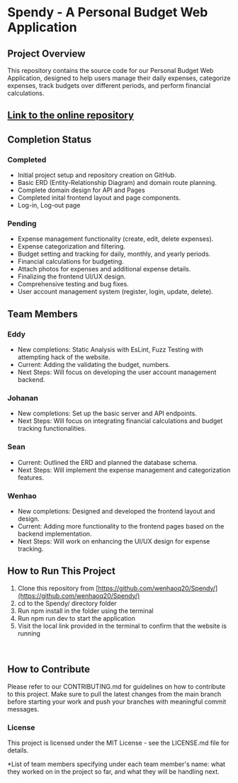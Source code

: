 # Spendy - A Personal Budget Web Application

## Project Overview
This repository contains the source code for our Personal Budget Web Application, designed to help users manage their daily expenses, categorize expenses, track budgets over different periods, and perform financial calculations.

## [Link to the online repository](https://github.com/wenhaoq20/Spendy/)

## Completion Status

### Completed
- Initial project setup and repository creation on GitHub.
- Basic ERD (Entity-Relationship Diagram) and domain route planning.
- Complete domain design for API and Pages
- Completed inital frontend layout and page components.
- Log-in, Log-out page
### Pending
- Expense management functionality (create, edit, delete expenses).
- Expense categorization and filtering.
- Budget setting and tracking for daily, monthly, and yearly periods.
- Financial calculations for budgeting.
- Attach photos for expenses and additional expense details.
- Finalizing the frontend UI/UX design.
- Comprehensive testing and bug fixes.
- User account management system (register, login, update, delete).

## Team Members
### Eddy
- New completions: Static Analysis with EsLint, Fuzz Testing with attempting hack of the website.
- Current: Adding the validating the budget, numbers.
- Next Steps: Will focus on developing the user account management backend.

### Johanan
- New completions: Set up the basic server and API endpoints.
- Next Steps: Will focus on integrating financial calculations and budget tracking functionalities.

### Sean
- Current: Outlined the ERD and planned the database schema.
- Next Steps: Will implement the expense management and categorization features.

### Wenhao
- New completions: Designed and developed the frontend layout and design.
- Current: Adding more functionality to the frontend pages based on the backend implementation.
- Next Steps: Will work on enhancing the UI/UX design for expense tracking.


## How to Run This Project
1. Clone this repository from [https://github.com/wenhaoq20/Spendy/](https://github.com/wenhaoq20/Spendy/)
2. cd to the Spendy/ directory folder
3. Run npm install in the folder using the terminal
4. Run npm run dev to start the application
5. Visit the local link provided in the terminal to confirm that the website is running

</br>

## How to Contribute
Please refer to our CONTRIBUTING.md for guidelines on how to contribute to this project. Make sure to pull the latest changes from the main branch before starting your work and push your branches with meaningful commit messages.

### License
This project is licensed under the MIT License - see the LICENSE.md file for details.

*List of team members specifying under each team member's name: what they worked on in the project so far, and what they will be handling next.
